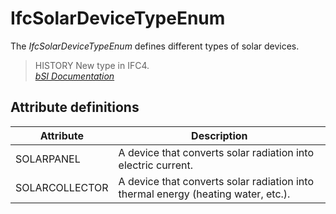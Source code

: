 IfcSolarDeviceTypeEnum
======================
The _IfcSolarDeviceTypeEnum_ defines different types of solar devices.  
  
> HISTORY  New type in IFC4.  
[ _bSI
Documentation_](https://standards.buildingsmart.org/IFC/DEV/IFC4_2/FINAL/HTML/schema/ifcelectricaldomain/lexical/ifcsolardevicetypeenum.htm)


Attribute definitions
---------------------
| Attribute      | Description                                                                       |
|----------------|-----------------------------------------------------------------------------------|
| SOLARPANEL     | A device that converts solar radiation into electric current.                     |
| SOLARCOLLECTOR | A device that converts solar radiation into thermal energy (heating water, etc.). |

